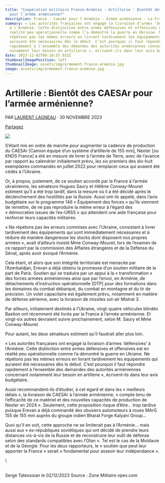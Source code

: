 ```yaml
---
title: "Coopération militaire France-Arménie - Artillerie : Bientôt des CAESAr
  pour l’armée arménienne?"
description: France - CaesAr pour l'Arménie - Armée arménienne - La France arme l'Arménie
summary: « Les autorités françaises ont engagé la livraison d’armes ‘défensives’
  à l’Arménie. Cette distinction entre armes défensives et offensives est en
  réalité peu opérationnelle comme l’a démontré la guerre en Ukraine. Ne
  répétons pas les mêmes erreurs en livrant tardivement les équipements qui
  auraient été nécessaires dès le début. C’est pourquoi il faut répondre
  rapidement à l’ensemble des demandes des autorités arméniennes concernant
  notamment leur besoin en artillerie », écrivent-ils dans leur avis budgétaire.
date: 2023-12-02T00:18:57.932Z
thumbnailImagePosition: left
thumbnailImage: assets/img/armement-france-arménie.jpg
image: assets/img/armement-france-arménie.jpg
---
```

<!--StartFragment-->

# Artillerie : Bientôt des CAESAr pour l’armée arménienne?

PAR [LAURENT LAGNEAU](https://www.opex360.com/author/admin/ "Articles par Laurent Lagneau") · 30 NOVEMBRE 2023

[Partagez](https://www.facebook.com/share.php?u=https%3A%2F%2Fwww.opex360.com%2F2023%2F11%2F30%2Fartillerie-bientot-des-caesar-pour-larmee-armenienne%2F)



![](https://www.opex360.com/wp-content/uploads/68era-smdr-caesar-20230113.jpg)

S’étant mis en ordre de marche pour augmenter la cadence de production du CAESAr \[Camion équipé d’un système d’artillerie de 155 mm], Nexter \[ou KNDS France] a été en mesure de livrer à l’armée de Terre, avec de l’avance par rapport au calendrier initialement prévu, les six premiers des dix-huit exemplaires commandés en juillet 2022 pour remplacer ceux qui avaient été cédés à l’Ukraine.

Or, à propos, justement, de ce soutien accordé par la France à l’armée ukrainienne, les sénateurs Hugues Saury et Hélène Conway-Mouret estiment qu’il a été trop tardif, dans la mesure où il a été décidé après le déclenchement des hostilités par la Russie. Aussi ont-ils appelé, dans l’avis budgétaire sur le programme 146 « Équipement des forces » qu’ils viennent de remettre, de ne pas reproduire la même erreur à l’égard des « démocraties issues de l’ex-URSS » qui attendent une aide française pour renforcer leurs capacités militaires.

« Ne répétons pas les erreurs commises avec l’Ukraine, consistant à livrer tardivement des équipements qui sont immédiatement nécessaires et à réduire de manière dangereuse les stocks dont disposent nos propres armées », avait d’ailleurs insisté Mme Conway-Mouret, lors de l’examen de ce rapport par la commission des Affaires étrangères et de la Défense du Sénat, après avoir évoqué l’Arménie.

Cela étant, et alors que son intégrité territoriale est menacée par l’Azerbaïdjan, Erevan a déjà obtenu la promesse d’un soutien militaire de la part de Paris. Soutien qui se traduira par un appui à la « transformation » des forces armées arméniennes ainsi que par l’envoi, en Arménie, de détachements d’instruction opérationnelle \[DTP] pour des formations dans les domaines du combat débarqué, du combat en montagne et du tir de précision. Un volet capacitaire est également prévu, notamment en matière de défense aérienne, avec la livraison de missiles sol-air Mistral 3.

Par ailleurs, initialement destinés à l’Ukraine, vingt-quatre véhicules blindés Bastion ont récemment été livrés par la France à l’armée arménienne. Et vingt-six autres devraient suivre prochainement, selon M. Saury et Mme Conway-Mouret.

Pour autant, les deux sénateurs estiment qu’il faudrait aller plus loin.

« Les autorités françaises ont engagé la livraison d’armes ‘défensives’ à l’Arménie. Cette distinction entre armes défensives et offensives est en réalité peu opérationnelle comme l’a démontré la guerre en Ukraine. Ne répétons pas les mêmes erreurs en livrant tardivement les équipements qui auraient été nécessaires dès le début. C’est pourquoi il faut répondre rapidement à l’ensemble des demandes des autorités arméniennes concernant notamment leur besoin en artillerie », écrivent-ils dans leur avis budgétaire.

Aussi recommandent-ils d’étudier, à cet égard et dans les « meilleurs délais », la livraison de CAESAr à l’armée arménienne, « compte tenu de l’efficacité de ce matériel et des nouvelles capacités de production de Nexter en 2024 ». Seulement, cette proposition risque d’être… trop tardive puisque Erevan a déjà commandé des obusiers automoteurs à roues MArG 155 de 155 mm auprès du groupe indien Bharat Forge Kalyani Group…

Quoi qu’il en soit, cette approche ne se limiterait pas à l’Arménie… mais aussi aux « ex-républiques soviétiques qui ont décidé de prendre leurs distances vis-à-vis de la Russie et de reconstruire leur outil de défense selon des standards compatibles avec l’Otan ». Tel est le cas de la Moldavie et de la Géorgie. Pour les deux rapporteurs, le « soutien que peut leur apporter la France » serait « fondamental pour asseoir leur indépendance ».

<!--EndFragment-->\
\
S﻿erge Tateossian le 02/12/2023   Source : Zone Militaire opex.com